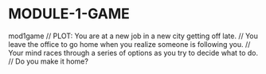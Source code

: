 # MODULE-1-GAME
mod1game
// PLOT: You are at a new job in a new city getting off late. 
// You leave the office to go home when you realize someone is following you. 
// Your mind races through a series of options as you try to decide what to do. 
// Do you make it home?
